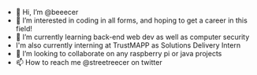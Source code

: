 - 👋 Hi, I’m @beeecer
- 👀 I’m interested in coding in all forms, and hoping to get a career in this field!
- 🌱 I’m currently learning back-end web dev as well as computer security
- I'm also currently interning at TrustMAPP as Solutions Delivery Intern
- 💞️ I’m looking to collaborate on any raspberry pi or java projects
- 📫 How to reach me @streetreecer on twitter 


